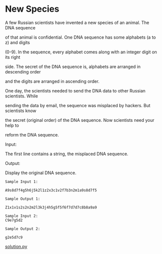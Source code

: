# New Species

A few Russian scientists have invented a new species of an animal. The DNA sequence

of that animal is confidential. One DNA sequence has some alphabets (a to z) and digits

(0-9). In the sequence, every alphabet comes along with an integer digit on its right

side. The secret of the DNA sequence is, alphabets are arranged in descending order

and the digits are arranged in ascending order.

One day, the scientists needed to send the DNA data to other Russian scientists. While

sending the data by email, the sequence was misplaced by hackers. But scientists know

the secret (original order) of the DNA sequence. Now scientists need your help to

reform the DNA sequence.


Input:

The first line contains a string, the misplaced DNA sequence.

Output:

Display the original DNA sequence.

```
Sample Input 1:

A9s8d7f4g5h6j5k2l1z2x3c1v2f7b3n2m1a9s8d7f5

Sample Output 1:

Z1x1v1s2s2n2m2l3k3j4h5g5f5f6f7d7d7c8b8a9a9

Sample Input 2:
C9e7g5d2

Sample Output 2:

g2e5d7c9
```

[solution.py](solution.py)
